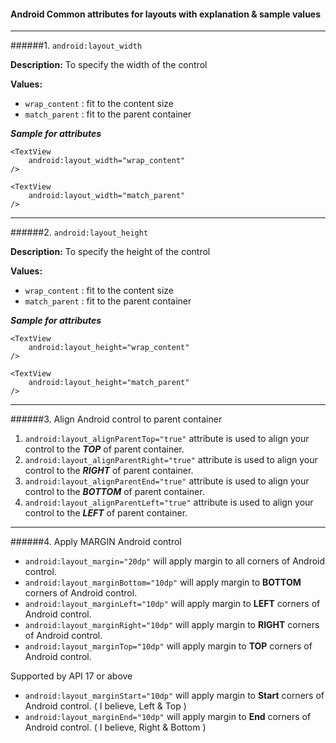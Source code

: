 #### Android Common attributes for layouts with explanation & sample values

---

######1. `android:layout_width`

**Description:** To specify the width of the control

**Values:**

* `wrap_content` : fit to the content size
* `match_parent` : fit to the parent container

***Sample for attributes***

```
<TextView
	android:layout_width="wrap_content"
/>
```

```
<TextView
	android:layout_width="match_parent"
/>
```

---

######2. `android:layout_height`

**Description:** To specify the height of the control

**Values:**

* `wrap_content` : fit to the content size
* `match_parent` : fit to the parent container

***Sample for attributes***

```
<TextView
	android:layout_height="wrap_content"
/>
```

```
<TextView
	android:layout_height="match_parent"
/>
```

---

######3. Align Android control to parent container

1. `android:layout_alignParentTop="true"` attribute is used to align your control to the ***TOP*** of parent container.
2. `android:layout_alignParentRight="true"` attribute is used to align your control to the ***RIGHT*** of parent container.
3. `android:layout_alignParentEnd="true"` attribute is used to align your control to the ***BOTTOM*** of parent container.
4. `android:layout_alignParentLeft="true"`  attribute is used to align your control to the ***LEFT*** of parent container.

---

######4. Apply MARGIN Android control

* `android:layout_margin="20dp"` will apply margin to all corners of Android control.
* `android:layout_marginBottom="10dp"` will apply margin to **BOTTOM** corners of Android control.
* `android:layout_marginLeft="10dp"` will apply margin to **LEFT** corners of Android control.
* `android:layout_marginRight="10dp"` will apply margin to **RIGHT** corners of Android control.
* `android:layout_marginTop="10dp"` will apply margin to **TOP** corners of Android control.

Supported by API 17 or above

* `android:layout_marginStart="10dp"` will apply margin to **Start** corners of Android control. ( I believe, Left & Top )
* `android:layout_marginEnd="10dp"` will apply margin to **End** corners of Android control. ( I believe, Right & Bottom )